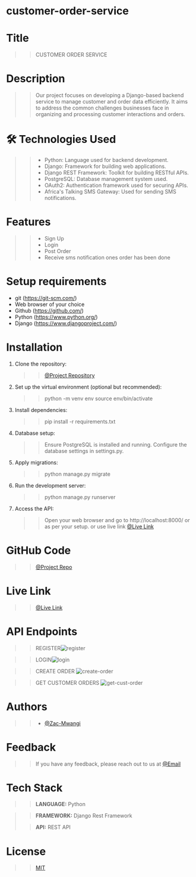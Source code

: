 # customer-order-service
# Title

> > CUSTOMER ORDER SERVICE

# Description

> > Our project focuses on developing a Django-based backend service to manage customer and order data efficiently. It aims to address the common challenges businesses face in organizing and processing customer interactions and orders.


# 🛠 Technologies Used

> > - Python: Language used for backend development.
> > - Django: Framework for building web applications.
> > - Django REST Framework: Toolkit for building RESTful APIs.
> > - PostgreSQL: Database management system used.
> > - OAuth2: Authentication framework used for securing APIs.
> > - Africa's Talking SMS Gateway: Used for sending SMS notifications.

# Features

> > - Sign Up
> > - Login
> > - Post Order
> > - Receive sms notification ones order has been done

# Setup requirements

- git (https://git-scm.com/)
- Web browser of your choice
- Github (https://github.com/)
- Python (https://www.python.org/)
- Django (https://www.djangoproject.com/)

# Installation


1. Clone the repository:

   > > [@Project Repository](https://github.com/Zac-Mwangi/customer-order-service)

2. Set up the virtual environment (optional but recommended):
    
    > > python -m venv env
    > > source env/bin/activate 

3. Install dependencies:

    > > pip install -r requirements.txt


4. Database setup:

    > > Ensure PostgreSQL is installed and running.
    > > Configure the database settings in settings.py.

5. Apply migrations:

   > > python manage.py migrate

6. Run the development server:

   > > python manage.py runserver

7. Access the API:

    > > Open your web browser and go to http://localhost:8000/ or as per your setup.
    > > or use live link [@Live Link](https://customer-order-service-sjbl.onrender.com/)


# GitHub Code

> > [@Project Repo](https://github.com/Zac-Mwangi/my-job-website)

# Live Link

> > [@Live Link](https://customer-order-service-sjbl.onrender.com/)


# API Endpoints

>> REGISTER<img src="./screenshots/register.png"  alt="register"/>

>> LOGIN<img src="./screenshots/login.png"  alt="login"/>


>> CREATE ORDER <img src="./screenshots/post-order.png" alt="create-order"/>


>> GET CUSTOMER ORDERS <img src="./screenshots/get-cust-order.png" alt="get-cust-order"/>



# Authors

> > - [@Zac-Mwangi](https://github.com/Zac-Mwangi/)

# Feedback

> > If you have any feedback, please reach out to us at [@Email](zackmwangi998@gmail.com)

# Tech Stack

> > **LANGUAGE:** Python

> > **FRAMEWORK:** Django Rest Framework
> 
> > **API:** REST API

# License

> > [MIT](https://choosealicense.com/licenses/mit/)
